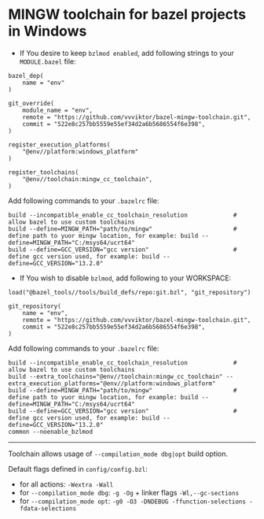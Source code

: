 # MINGW toolchain for bazel projects in Windows


- If You desire to keep `bzlmod enabled`, add following strings to your `MODULE.bazel` file:

```
bazel_dep(
    name = "env"
)

git_override(
    module_name = "env",
    remote = "https://github.com/vvviktor/bazel-mingw-toolchain.git",
    commit = "522e8c257bb5559e55ef34d2a6b5686554f6e398",
)

register_execution_platforms(
    "@env//platform:windows_platform"
)

register_toolchains(
    "@env//toolchain:mingw_cc_toolchain",
)
```
Add following commands to your `.bazelrc` file:
```
build --incompatible_enable_cc_toolchain_resolution             # allow bazel to use custom toolchains
build --define=MINGW_PATH="path/to/mingw"                       # define path to yuor mingw location, for example: build --define=MINGW_PATH="C:/msys64/ucrt64" 
build --define=GCC_VERSION="gcc version"                        # define gcc version used, for example: build --define=GCC_VERSION="13.2.0"
```

- If You wish to disable `bzlmod`, add following to your WORKSPACE:

```
load("@bazel_tools//tools/build_defs/repo:git.bzl", "git_repository")

git_repository(
    name = "env",
    remote = "https://github.com/vvviktor/bazel-mingw-toolchain.git",
    commit = "522e8c257bb5559e55ef34d2a6b5686554f6e398",
)
```
Add following commands to your `.bazelrc` file:
```
build --incompatible_enable_cc_toolchain_resolution             # allow bazel to use custom toolchains
build --extra_toolchains="@env//toolchain:mingw_cc_toolchain" --extra_execution_platforms="@env//platform:windows_platform"
build --define=MINGW_PATH="path/to/mingw"                       # define path to yuor mingw location, for example: build --define=MINGW_PATH="C:/msys64/ucrt64" 
build --define=GCC_VERSION="gcc version"                        # define gcc version used, for example: build --define=GCC_VERSION="13.2.0"
common --noenable_bzlmod
```

---
Toolchain allows usage of `--compilation_mode dbg|opt` build option. 

Default flags defined in `config/config.bzl`:
- for all actions: `-Wextra -Wall`
- for `--compilation_mode dbg`: `-g -Og` + linker flags `-Wl,--gc-sections`
- for `--compilation_mode opt`: `-g0 -O3 -DNDEBUG -ffunction-selections -fdata-selections`